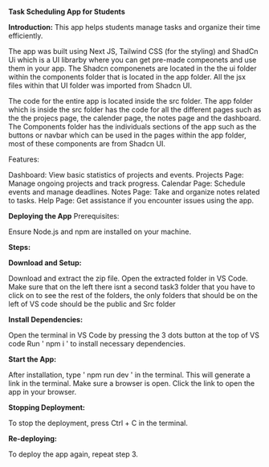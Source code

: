 **Task Scheduling App for Students**

**Introduction:**
This app helps students manage tasks and organize their time efficiently.

The app was built using Next JS, Tailwind CSS (for the styling) and ShadCn Ui which is a UI librarby where you can get pre-made compeonets and use them in your app. The Shadcn componenets are located in the 
the ui folder within the components folder that is located in the app folder. All the jsx files within that UI folder was imported from Shadcn UI.

The code for the entire app is located inside the src folder. The app folder which is inside the src folder has the code for all the different pages such as the the projecs page, the calender page, the notes page and the dashboard. The Components folder has the individuals sections of the app such as the buttons or navbar which can be used in the pages within the app folder, most of these components are from Shadcn UI. 

Features:

Dashboard: View basic statistics of projects and events.
Projects Page: Manage ongoing projects and track progress.
Calendar Page: Schedule events and manage deadlines.
Notes Page: Take and organize notes related to tasks.
Help Page: Get assistance if you encounter issues using the app.


**Deploying the App**
Prerequisites:

Ensure Node.js and npm are installed on your machine.

**Steps:**

**Download and Setup:**

Download and extract the zip file.
Open the extracted folder in VS Code.
Make sure that on the left there isnt a second task3 folder that you have to click on to see the rest of the folders, the only folders that should be on the left of VS code should be the public and Src folder 

**Install Dependencies:**

Open the terminal in VS Code by pressing the 3 dots button at the top of VS code
Run ' npm i ' to install necessary dependencies.

**Start the App:**

After installation, type ' npm run dev ' in the terminal.
This will generate a link in the terminal.
Make sure a browser is open.
Click the link to open the app in your browser.

**Stopping Deployment:**

To stop the deployment, press Ctrl + C in the terminal.

**Re-deploying:**

To deploy the app again, repeat step 3.


